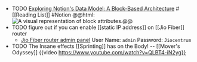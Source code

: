 - TODO [Exploring Notion's Data Model: A Block-Based Architecture](https://www.notion.so/blog/data-model-behind-notion) #[[Reading List]] #Notion 
  @@html: <img src="https://www.notion.so/cdn-cgi/image/format=auto,width=1920,quality=100/https://images.ctfassets.net/spoqsaf9291f/7aiA3EDv0NUB4D6UokLVTU/4d743d0ba925de44ef85684346889643/blocks-2.png" alt="A visual representation of block attributes." class="article-cover invert" />@@
- TODO figure out if you can enable [[static IP address]] on [[Jio Fiber]] router
	- [Jio Fiber router admin panel](http://192.168.29.1/)
	  User Name: `admin`
	  Password: `Jiocentrum`
- TODO The Insane effects [[Sprinting]] has on the Body! -- [[Mover's Odyssey]]
  {{video https://www.youtube.com/watch?v=QLBT4-iN2yg}}